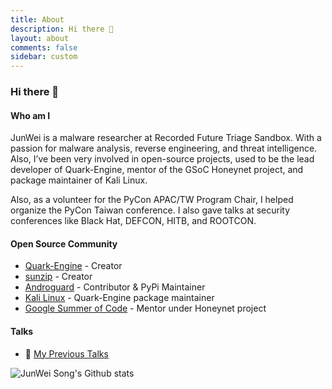 ```yaml
---
title: About
description: Hi there 👋
layout: about
comments: false
sidebar: custom
---
```


### Hi there 👋

#### Who am I

JunWei is a malware researcher at Recorded Future Triage Sandbox. With a passion for malware analysis, reverse engineering, and threat intelligence. Also, I’ve been very involved in open-source projects, used to be the lead developer of Quark-Engine, mentor of the GSoC Honeynet project, and package maintainer of Kali Linux.

Also, as a volunteer for the PyCon APAC/TW Program Chair, I helped organize the PyCon Taiwan conference. I also gave talks at security conferences like Black Hat, DEFCON, HITB, and ROOTCON.

#### Open Source Community

- [Quark-Engine](https://github.com/quark-engine/quark-engine) - Creator
- [sunzip](https://github.com/twbgc/sunzip) - Creator
- [Androguard](https://github.com/androguard/androguard) - Contributor & PyPi Maintainer
- [Kali Linux](http://pkg.kali.org/pkg/quark-engine) - Quark-Engine package maintainer
- [Google Summer of Code](https://www.honeynet.org/gsoc/gsoc-2021/google-summer-of-code-2021-project-ideas/#quark) - Mentor under Honeynet project

#### Talks

- 🌱 [My Previous Talks](https://github.com/krnick/talks)

![JunWei Song's Github stats](https://github-readme-stats.vercel.app/api?username=krnick&theme=blue-green&show_icons=true)

